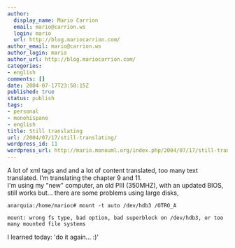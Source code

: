 ```yaml
---
author:
  display_name: Mario Carrion
  email: mario@carrion.ws
  login: mario
  url: http://blog.mariocarrion.com/
author_email: mario@carrion.ws
author_login: mario
author_url: http://blog.mariocarrion.com/
categories:
- english
comments: []
date: 2004-07-17T23:50:15Z
published: true
status: publish
tags:
- personal
- monohispano
- english
title: Still translating
url: /2004/07/17/still-translating/
wordpress_id: 11
wordpress_url: http://mario.monouml.org/index.php/2004/07/17/still-translating/
---
```


<div style="clear:both;"></div>
<p>
A lot of xml tags and and a lot of content translated, too many text translated. I'm translating the chapter 9 and 11. <br />
I'm using my "new" computer, an old PIII (350MHZ), with an updated BIOS, still works but... there are some problems using large disks,</p>
<p><code>anarquia:/home/marioc# mount -t auto /dev/hdb3 /OTRO_A<br />
mount: wrong fs type, bad option, bad superblock on /dev/hdb3, or too many mounted file systems</code></p>
<p>
I learned today: 'do it again... :)'</p>
<div style="clear:both; padding-bottom: 0.25em;"></div>
